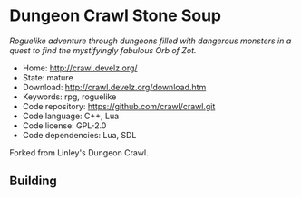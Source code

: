 # Dungeon Crawl Stone Soup

_Roguelike adventure through dungeons filled with dangerous monsters in a quest to find the mystifyingly fabulous Orb of Zot._

- Home: http://crawl.develz.org/
- State: mature
- Download: http://crawl.develz.org/download.htm
- Keywords: rpg, roguelike
- Code repository: https://github.com/crawl/crawl.git
- Code language: C++, Lua
- Code license: GPL-2.0
- Code dependencies: Lua, SDL

Forked from Linley's Dungeon Crawl.

## Building

